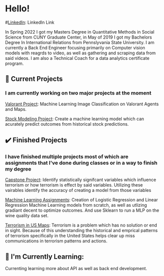 # Hello!

#[LinkedIn](https://www.linkedin.com/in/scott-bamford/): LinkedIn Link

In Spring 2022 I got my Masters Degree in Quantitative Methods in Social Science from CUNY Graduate Center, in May of 2019 I got my Bachelors Degree In International Relations from Pennslyvania State University. I am currently a Back End Engineer focusing primarily on Computer vision models with reagrds to video, as well as gathering and scraping data from said videos. I am also a Technical Coach for a data analytics certificate program. 


## 🔭 Current Projects 

### I am currently working on two major projects at the moment


[Valorant Project](https://github.com/scottbamfordJ/Valorant): Machine Learning Image Classification on Valorant Agents and Maps.  

[Stock Modeling Project](Stock_Modeling_Program): Create a machine learning model which can acurately predict outcomes from historical stock predictions. 

## :heavy_check_mark: Finished Projects 

### I have finished multiple projects most of which are assignments that I've done during classes or in a way to finish my degree


[Capstone Project](https://github.com/scottbamfordJ/Terrorism-Capstone-Models): Identify statistically signifcant variables which influence terrorism or how terrorism is effect by said variables. Utilizing these vairables identify the accuracy of creating a model from those variables

[Machine Learning Assignments](https://github.com/scottbamfordJ/Machine-Learning): Creation of Logistic Regression and Linear Regression Machine Learning models from scratch, as well as utlizing gradiant decent to optimize outcomes. And use Sklearn to run a MLP on the wine quality data set. 

[Terrorism in US Maps](https://github.com/scottbamfordJ/Data_Visualization_Project): Terrorism is a problem which has no solution or end in sight. Because of this understanding the historical and emprical patterns of terrorism specifically in the United States helps clear up miss communications in terrorism patterns and actions. 


## 🌱 I'm Currently Learning: 
Currenting learning more about API as well as back end development. 


